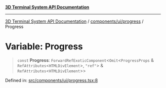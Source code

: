[**3D Terminal System API Documentation**](../../../../README.md)

***

[3D Terminal System API Documentation](../../../../README.md) / [components/ui/progress](../README.md) / Progress

# Variable: Progress

> `const` **Progress**: `ForwardRefExoticComponent`\<`Omit`\<`ProgressProps` & `RefAttributes`\<`HTMLDivElement`\>, `"ref"`\> & `RefAttributes`\<`HTMLDivElement`\>\>

Defined in: [src/components/ui/progress.tsx:8](https://github.com/Dicommunitas/ThreeJS_Terminal_3D/blob/6f042d4d64a35f8821f49bdbe82798f7999e9e5c/src/components/ui/progress.tsx#L8)

